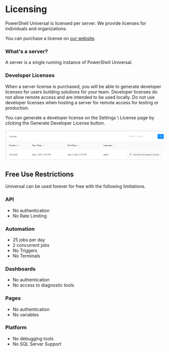 # Licensing

PowerShell Universal is licensed per server. We provide licenses for individuals and organizations.

You can purchase a license on [our website](https://store.ironmansoftware.com/pricing/powershell-universal).&#x20;

### What's a server?&#x20;

A server is a single running instance of PowerShell Universal.&#x20;

### Developer Licenses

When a server license is purchased, you will be able to generate developer licenses for users building solutions for your team. Developer licenses do not allow remote access and are intended to be used locally. Do not use developer licenses when hosting a server for remote access for testing or production.

You can generate a developer license on the Settings \ License page by clicking the Generate Developer License button.&#x20;

![Generate Developer License](<.gitbook/assets/image (316).png>)

## Free Use Restrictions

Universal can be used forever for free with the following limitations.

### API

* No authentication
* No Rate Limiting

### Automation

* 25 jobs per day
* 2 concurrent jobs
* No Triggers
* No Terminals

### Dashboards

* No authentication
* No access to diagnostic tools

### Pages

* No authentication
* No variables

### Platform

* No debugging tools
* No SQL Server Support

